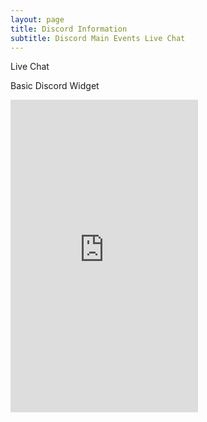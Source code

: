 ```yaml
---
layout: page
title: Discord Information
subtitle: Discord Main Events Live Chat
---
```


Live Chat

Basic Discord Widget

<iframe src="https://discord.com/widget?id=737134155028103238&amp;theme=dark" width="300" height="500" allowtransparency="true" frameborder="0" sandbox="allow-popups allow-popups-to-escape-sandbox allow-same-origin allow-scripts"></iframe>
